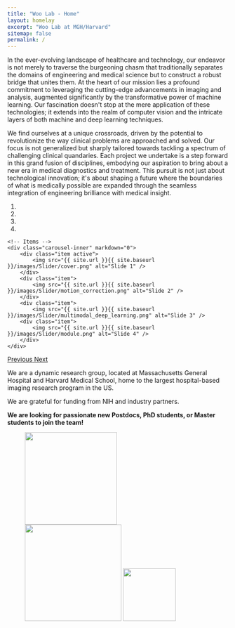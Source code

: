 ```yaml
---
title: "Woo Lab - Home"
layout: homelay
excerpt: "Woo Lab at MGH/Harvard"
sitemap: false
permalink: /
---
```


In the ever-evolving landscape of healthcare and technology, our endeavor is not merely to traverse the burgeoning chasm that traditionally separates the domains of engineering and medical science but to construct a robust bridge that unites them. At the heart of our mission lies a profound commitment to leveraging the cutting-edge advancements in imaging and analysis, augmented significantly by the transformative power of machine learning. Our fascination doesn't stop at the mere application of these technologies; it extends into the realm of computer vision and the intricate layers of both machine and deep learning techniques.

We find ourselves at a unique crossroads, driven by the potential to revolutionize the way clinical problems are approached and solved. Our focus is not generalized but sharply tailored towards tackling a spectrum of challenging clinical quandaries. Each project we undertake is a step forward in this grand fusion of disciplines, embodying our aspiration to bring about a new era in medical diagnostics and treatment. This pursuit is not just about technological innovation; it's about shaping a future where the boundaries of what is medically possible are expanded through the seamless integration of engineering brilliance with medical insight.

<div markdown="0" id="carousel" class="carousel slide" data-ride="carousel" data-interval="4000" data-pause="hover" >
    <!-- Menu -->
    <ol class="carousel-indicators">
        <li data-target="#carousel" data-slide-to="0" class="active"></li>
        <li data-target="#carousel" data-slide-to="1"></li>
        <li data-target="#carousel" data-slide-to="2"></li>
        <li data-target="#carousel" data-slide-to="3"></li>
    </ol>

    <!-- Items -->
    <div class="carousel-inner" markdown="0">
        <div class="item active">
            <img src="{{ site.url }}{{ site.baseurl }}/images/Slider/cover.png" alt="Slide 1" />
        </div>
        <div class="item">
            <img src="{{ site.url }}{{ site.baseurl }}/images/Slider/motion_correction.png" alt="Slide 2" />
        </div>
        <div class="item">
            <img src="{{ site.url }}{{ site.baseurl }}/images/Slider/multimodal_deep_learning.png" alt="Slide 3" />
        <div class="item">
            <img src="{{ site.url }}{{ site.baseurl }}/images/Slider/module.png" alt="Slide 4" />
        </div>
    </div>
  <a class="left carousel-control" href="#carousel" role="button" data-slide="prev">
    <span class="glyphicon glyphicon-chevron-left" aria-hidden="true"></span>
    <span class="sr-only">Previous</span>
  </a>
  <a class="right carousel-control" href="#carousel" role="button" data-slide="next">
    <span class="glyphicon glyphicon-chevron-right" aria-hidden="true"></span>
    <span class="sr-only">Next</span>
  </a>
</div>


We are a dynamic research group, located at Massachusetts General Hospital and Harvard Medical School, home to the largest hospital-based imaging research program in the US. 

We are grateful for funding from NIH and industry partners.

**We are  looking for passionate new Postdocs, PhD students, or Master students to join the team!** 

<figure class="fourth">
  <img src="{{ site.url }}{{ site.baseurl }}/images/logopic/hms.png" style="width: 210px">
  <img src="{{ site.url }}{{ site.baseurl }}/images/logopic/mgh_logo.png" style="width: 220px">
  <img src="{{ site.url }}{{ site.baseurl }}/images/logopic/gcmi.png" style="width: 120px">
</figure>
